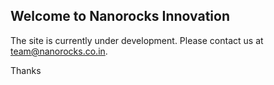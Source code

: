 ## Welcome to Nanorocks Innovation

The site is currently under development. Please contact us at team@nanorocks.co.in.

Thanks
